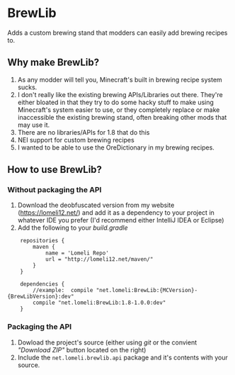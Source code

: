 BrewLib
===
Adds a custom brewing stand that modders can easily add brewing recipes to.

## Why make BrewLib?
1. As any modder will tell you, Minecraft's built in brewing recipe system sucks.
2. I don't really like the existing brewing APIs/Libraries out there. They're either bloated in that they try to do some hacky stuff to make using Minecraft's system easier to use, or they completely replace or make inaccessible the existing brewing stand, often breaking other mods that may use it.
3. There are no libraries/APIs for 1.8 that do this
4. NEI support for custom brewing recipes
5. I wanted to be able to use the OreDictionary in my brewing recipes.

## How to use BrewLib?

### Without packaging the API
1. Download the deobfuscated version from my website (https://lomeli12.net/) and add it as a dependency to your project in whatever IDE you prefer (I'd recommend either IntelliJ IDEA or Eclipse)
2. Add the following to your *build.gradle*
```
    repositories {
	    maven {
        	name = 'Lomeli Repo'
        	url = "http://lomeli12.net/maven/"
    	}
	}
	
	dependencies {
        //example:  compile "net.lomeli:BrewLib:{MCVersion}-{BrewLibVersion}:dev"
    	compile "net.lomeli:BrewLib:1.8-1.0.0:dev"
	}
```

### Packaging the API
1. Dowload the project's source (either using *git* or the convient *"Download ZIP"* button located on the right)
2. Include the `net.lomeli.brewlib.api` package and it's contents with your source.